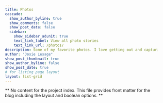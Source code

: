 ```yaml
---
title: Photos
cascade:
  show_author_byline: true
  show_comments: false
  show_post_date: false
  sidebar:
    show_sidebar_adunit: true
    text_link_label: View all photo stories
    text_link_url: /photos/
description: Some of my favorite photos. I love getting out and capturing records of local biodiversity - you can find more of my photography on [iNaturalist](https://www.inaturalist.org/observations?place_id=any&user_id=castillejajosie&verifiable=any). 
author: "Josie Lesage"
show_post_thumbnail: true
show_author_byline: false
show_post_date: true
# for listing page layout
layout: list-grid
---
```


\*\* No content for the project index. This file provides front matter
for the blog including the layout and boolean options. \*\*
